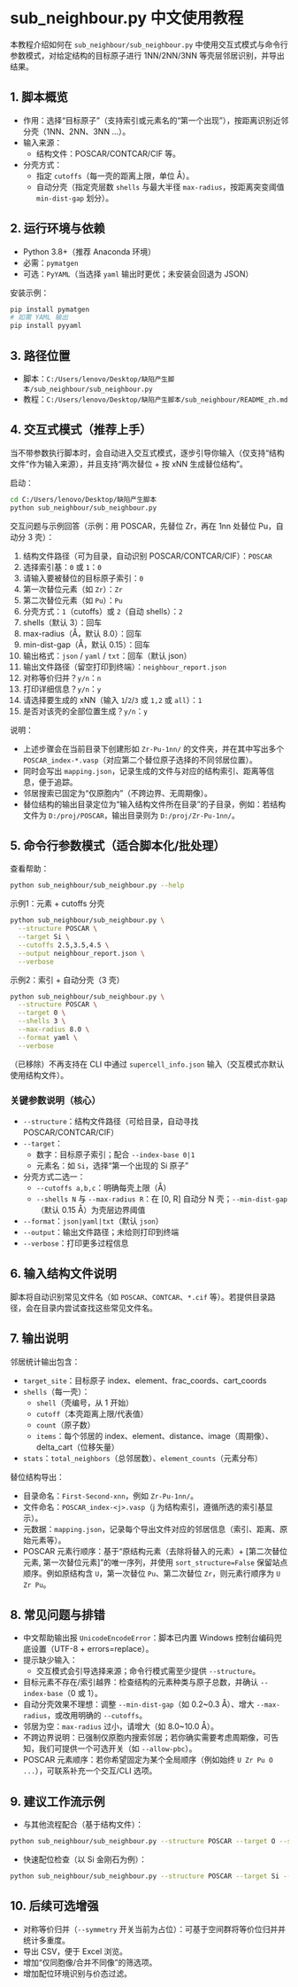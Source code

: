 # sub_neighbour.py 中文使用教程

本教程介绍如何在 `sub_neighbour/sub_neighbour.py` 中使用交互式模式与命令行参数模式，对给定结构的目标原子进行 1NN/2NN/3NN 等壳层邻居识别，并导出结果。

## 1. 脚本概览
- 作用：选择“目标原子”（支持索引或元素名的“第一个出现”），按距离识别近邻分壳（1NN、2NN、3NN …）。
- 输入来源：
  - 结构文件：POSCAR/CONTCAR/CIF 等。
- 分壳方式：
  - 指定 `cutoffs`（每一壳的距离上限，单位 Å）。
  - 自动分壳（指定壳层数 `shells` 与最大半径 `max-radius`，按距离突变阈值 `min-dist-gap` 划分）。

## 2. 运行环境与依赖
- Python 3.8+（推荐 Anaconda 环境）
- 必需：`pymatgen`
- 可选：`PyYAML`（当选择 `yaml` 输出时更优；未安装会回退为 JSON）

安装示例：
```bash
pip install pymatgen
# 如需 YAML 输出
pip install pyyaml
```

## 3. 路径位置
- 脚本：`C:/Users/lenovo/Desktop/缺陷产生脚本/sub_neighbour/sub_neighbour.py`
- 教程：`C:/Users/lenovo/Desktop/缺陷产生脚本/sub_neighbour/README_zh.md`

## 4. 交互式模式（推荐上手）
当不带参数执行脚本时，会自动进入交互式模式，逐步引导你输入（仅支持“结构文件”作为输入来源），并且支持“两次替位 + 按 xNN 生成替位结构”。

启动：
```bash
cd C:/Users/lenovo/Desktop/缺陷产生脚本
python sub_neighbour/sub_neighbour.py
```

交互问题与示例回答（示例：用 POSCAR，先替位 Zr，再在 1nn 处替位 Pu，自动分 3 壳）：
1) 结构文件路径（可为目录，自动识别 POSCAR/CONTCAR/CIF）：`POSCAR`
2) 选择索引基：`0` 或 `1`：`0`
3) 请输入要被替位的目标原子索引：`0`
4) 第一次替位元素（如 `Zr`）：`Zr`
5) 第二次替位元素（如 `Pu`）：`Pu`
6) 分壳方式：`1`（cutoffs）或 `2`（自动 shells）：`2`
7) shells（默认 3）：回车
8) max-radius（Å，默认 8.0）：回车
9) min-dist-gap（Å，默认 0.15）：回车
10) 输出格式：`json` / `yaml` / `txt`：回车（默认 json）
11) 输出文件路径（留空打印到终端）：`neighbour_report.json`
12) 对称等价归并？`y/n`：`n`
13) 打印详细信息？`y/n`：`y`
14) 请选择要生成的 xNN（输入 `1`/`2`/`3` 或 `1,2` 或 `all`）：`1`
15) 是否对该壳的全部位置生成？`y/n`：`y`

说明：
- 上述步骤会在当前目录下创建形如 `Zr-Pu-1nn/` 的文件夹，并在其中写出多个 `POSCAR_index-*.vasp`（对应第二个替位原子选择的不同邻居位置）。
- 同时会写出 `mapping.json`，记录生成的文件与对应的结构索引、距离等信息，便于追踪。
 - 邻居搜索已固定为“仅原胞内”（不跨边界、无周期像）。
 - 替位结构的输出目录定位为“输入结构文件所在目录”的子目录，例如：若结构文件为 `D:/proj/POSCAR`，输出目录则为 `D:/proj/Zr-Pu-1nn/`。

## 5. 命令行参数模式（适合脚本化/批处理）
查看帮助：
```bash
python sub_neighbour/sub_neighbour.py --help
```

示例1：元素 + cutoffs 分壳
```bash
python sub_neighbour/sub_neighbour.py \
  --structure POSCAR \
  --target Si \
  --cutoffs 2.5,3.5,4.5 \
  --output neighbour_report.json \
  --verbose
```

示例2：索引 + 自动分壳（3 壳）
```bash
python sub_neighbour/sub_neighbour.py \
  --structure POSCAR \
  --target 0 \
  --shells 3 \
  --max-radius 8.0 \
  --format yaml \
  --verbose
```

（已移除）不再支持在 CLI 中通过 `supercell_info.json` 输入（交互模式亦默认使用结构文件）。

### 关键参数说明（核心）
- `--structure`：结构文件路径（可给目录，自动寻找 POSCAR/CONTCAR/CIF）
- `--target`：
  - 数字：目标原子索引；配合 `--index-base 0|1`
  - 元素名：如 `Si`，选择“第一个出现的 Si 原子”
- 分壳方式二选一：
  - `--cutoffs a,b,c`：明确每壳上限（Å）
  - `--shells N` 与 `--max-radius R`：在 [0, R] 自动分 N 壳；`--min-dist-gap`（默认 0.15 Å）为壳层边界阈值
- `--format`：`json|yaml|txt`（默认 `json`）
- `--output`：输出文件路径；未给则打印到终端
- `--verbose`：打印更多过程信息

## 6. 输入结构文件说明
脚本将自动识别常见文件名（如 `POSCAR`、`CONTCAR`、`*.cif` 等）。若提供目录路径，会在目录内尝试查找这些常见文件名。

## 7. 输出说明
邻居统计输出包含：
- `target_site`：目标原子 index、element、frac_coords、cart_coords
- `shells`（每一壳）：
  - `shell`（壳编号，从 1 开始）
  - `cutoff`（本壳距离上限/代表值）
  - `count`（原子数）
  - `items`：每个邻居的 index、element、distance、image（周期像）、delta_cart（位移矢量）
- `stats`：`total_neighbors`（总邻居数）、`element_counts`（元素分布）

替位结构导出：
- 目录命名：`First-Second-xnn`，例如 `Zr-Pu-1nn/`。
- 文件命名：`POSCAR_index-<j>.vasp`（j 为结构索引，遵循所选的索引基显示）。
- 元数据：`mapping.json`，记录每个导出文件对应的邻居信息（索引、距离、原始元素等）。
 - POSCAR 元素行顺序：基于“原结构元素（去除将替入的元素）+ [第二次替位元素, 第一次替位元素]”的唯一序列，并使用 `sort_structure=False` 保留站点顺序。例如原结构含 `U`，第一次替位 `Pu`、第二次替位 `Zr`，则元素行顺序为 `U Zr Pu`。

## 8. 常见问题与排错
- 中文帮助输出报 `UnicodeEncodeError`：脚本已内置 Windows 控制台编码兜底设置（UTF-8 + errors=replace）。
- 提示缺少输入：
  - 交互模式会引导选择来源；命令行模式需至少提供 `--structure`。
- 目标元素不存在/索引越界：检查结构的元素种类与原子总数，并确认 `--index-base`（0 或 1）。
- 自动分壳效果不理想：调整 `--min-dist-gap`（如 0.2~0.3 Å）、增大 `--max-radius`，或改用明确的 `--cutoffs`。
- 邻居为空：`max-radius` 过小，请增大（如 8.0~10.0 Å）。
 - 不跨边界说明：已强制仅原胞内搜索邻居；若你确实需要考虑周期像，可告知，我们可提供一个可选开关（如 `--allow-pbc`）。
 - POSCAR 元素顺序：若你希望固定为某个全局顺序（例如始终 `U Zr Pu O ...`），可联系补充一个交互/CLI 选项。

## 9. 建议工作流示例
- 与其他流程配合（基于结构文件）：
```bash
python sub_neighbour/sub_neighbour.py --structure POSCAR --target O --shells 3
```
- 快速配位检查（以 Si 金刚石为例）：
```bash
python sub_neighbour/sub_neighbour.py --structure POSCAR --target Si --shells 3 --verbose
```

## 10. 后续可选增强
- 对称等价归并（`--symmetry` 开关当前为占位）：可基于空间群将等价位归并并统计多重度。
- 导出 CSV，便于 Excel 浏览。
- 增加“仅同胞像/合并不同像”的筛选项。
- 增加配位环境识别与价态过滤。
